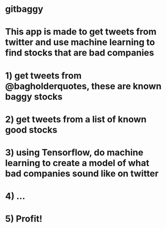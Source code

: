 # gitbaggy

# This app is made to get tweets from twitter and use machine learning to find stocks that are bad companies
# 1) get tweets from @bagholderquotes, these are known baggy stocks
# 2) get tweets from a list of known good stocks
# 3) using Tensorflow, do machine learning to create a model of what bad companies sound like on twitter
# 4) ...
# 5) Profit!
